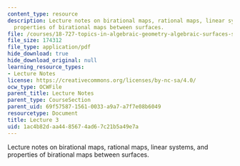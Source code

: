 ```yaml
---
content_type: resource
description: Lecture notes on birational maps, rational maps, linear systems, and
  properties of birational maps between surfaces.
file: /courses/18-727-topics-in-algebraic-geometry-algebraic-surfaces-spring-2008/1ac4b82daa4485674ad67c21b5a49e7a_lect3.pdf
file_size: 174312
file_type: application/pdf
hide_download: true
hide_download_original: null
learning_resource_types:
- Lecture Notes
license: https://creativecommons.org/licenses/by-nc-sa/4.0/
ocw_type: OCWFile
parent_title: Lecture Notes
parent_type: CourseSection
parent_uid: 69f57587-1561-0033-a9a7-a7f7e08b6049
resourcetype: Document
title: Lecture 3
uid: 1ac4b82d-aa44-8567-4ad6-7c21b5a49e7a
---
```

Lecture notes on birational maps, rational maps, linear systems, and properties of birational maps between surfaces.